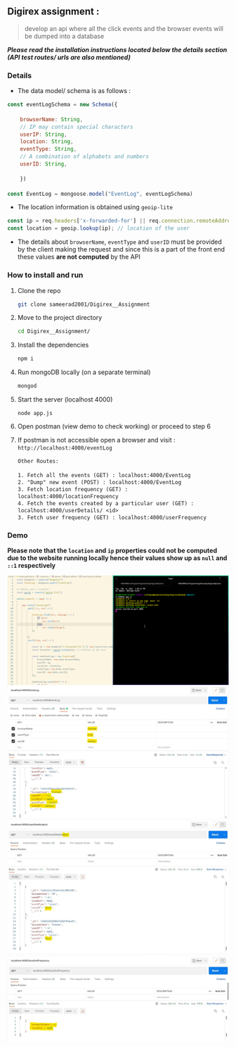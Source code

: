 ## **Digirex assignment** : 
> develop an api where all the click events and the browser events will be dumped into a database

***Please read the installation instructions located below the details section (API test routes/ urls are also mentioned)***

### Details
- The data model/ schema is as follows :
```js
const eventLogSchema = new Schema({

    browserName: String,
    // IP may contain special characters
    userIP: String,
    location: String,
    eventType: String,
    // A combination of alphabets and numbers
    userID: String,
    
    })
    
const EventLog = mongoose.model("EventLog", eventLogSchema)
```

- The location information is obtained using `geoip-lite`
```js
const ip = req.headers['x-forwarded-for'] || req.connection.remoteAddress;
const location = geoip.lookup(ip); // location of the user
```

- The details about `browserName`, `eventType` and `userID` must be provided by the client making the request and since this is a part of the front end these values **are not computed** by the API


### How to install and run 


1. Clone the repo
    ```bash
    git clone sameerad2001/Digirex__Assignment
    ```
2. Move to the project directory
    ```bash
    cd Digirex__Assignment/
    ```
3. Install the dependencies
    ```bash
    npm i
    ```
4. Run mongoDB locally (on a separate terminal) 
    ```bash
    mongod
    ```
5. Start the server (localhost 4000)
    ```
    node app.js
    ```
6. Open postman (view demo to check working) or proceed to step 6
7. If postman is not accessible open a browser and visit : `http://localhost:4000/eventLog`

    ```
    Other Routes:

    1. Fetch all the events (GET) : localhost:4000/EventLog
    2. "Dump" new event (POST) : localhost:4000/EventLog
    3. Fetch location frequency (GET) : localhost:4000/locationFrequency  
    4. Fetch the events created by a particular user (GET) : localhost:4000/userDetails/ <id>
    3. Fetch user frequency (GET) : localhost:4000/userFrequency
    ```

### Demo 

**Please note that the `location` and `ip` properties could not be computed due to the website running locally hence their values show up as `null` and `::1` respectively**

<img src = "https://github.com/sameerad2001/Digirex__Assignment/blob/master/Demo/Demo.gif" alt = "Website Demo"/>

<img src = "https://github.com/sameerad2001/Digirex__Assignment/blob/master/Demo/Demo1.jpg" alt = "Website Demo"/>
<img src = "https://github.com/sameerad2001/Digirex__Assignment/blob/master/Demo/Demo2.jpg" alt = "Website Demo"/>
<img src = "https://github.com/sameerad2001/Digirex__Assignment/blob/master/Demo/Demo3.jpg" alt = "Website Demo"/>


